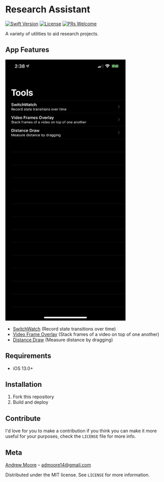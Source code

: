 # Research Assistant

[![Swift Version][swift-image]][swift-url]
[![License][license-image]][license-url] 
[![PRs Welcome](https://img.shields.io/badge/PRs-welcome-brightgreen.svg?style=flat-square)](http://makeapullrequest.com)

A variety of utilities to aid research projects.

## App Features

<img src="./Feature Descriptions/Home.jpeg" width="375" height="812">

- [SwitchWatch](./Feature%20Descriptions/SwitchWatch_README.md) (Record state transitions over time)
- [Video Frame Overlay](./Feature%20Descriptions/FrameOverlay_README.md) (Stack frames of a video on top of one another)
- [Distance Draw](./Feature%20Descriptions/DistanceDraw_README.md) (Measure distance by dragging)

## Requirements

- iOS 13.0+

## Installation

1. Fork this repository
2. Build and deploy

## Contribute

I'd love for you to make a contribution if you think you can make it more useful for your purposes, check the ``LICENSE`` file for more info.

## Meta

[Andrew Moore](https://www.linkedin.com/in/moorea/) – admoore14@gmail.com

Distributed under the MIT license. See ``LICENSE`` for more information.

[swift-image]:https://img.shields.io/badge/swift-5.1-orange.svg
[swift-url]: https://swift.org/
[license-image]: https://img.shields.io/badge/License-MIT-blue.svg
[license-url]: https://github.com/moorea/SwitchWatch/blob/master/LICENSE.md

